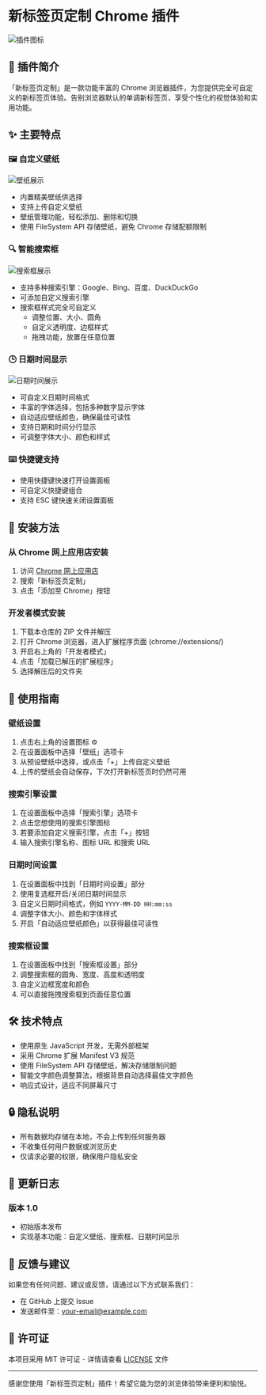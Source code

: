 # 新标签页定制 Chrome 插件

![插件图标](icons/icon128.png)

## 📝 插件简介

「新标签页定制」是一款功能丰富的 Chrome 浏览器插件，为您提供完全可自定义的新标签页体验。告别浏览器默认的单调新标签页，享受个性化的视觉体验和实用功能。

## ✨ 主要特点

### 🖼️ 自定义壁纸

![壁纸展示](https://i.imgur.com/example1.jpg)

- 内置精美壁纸供选择
- 支持上传自定义壁纸
- 壁纸管理功能，轻松添加、删除和切换
- 使用 FileSystem API 存储壁纸，避免 Chrome 存储配额限制

### 🔍 智能搜索框

![搜索框展示](https://i.imgur.com/example2.jpg)

- 支持多种搜索引擎：Google、Bing、百度、DuckDuckGo
- 可添加自定义搜索引擎
- 搜索框样式完全可自定义
  - 调整位置、大小、圆角
  - 自定义透明度、边框样式
  - 拖拽功能，放置在任意位置

### 🕒 日期时间显示

![日期时间展示](https://i.imgur.com/example3.jpg)

- 可自定义日期时间格式
- 丰富的字体选择，包括多种数字显示字体
- 自动适应壁纸颜色，确保最佳可读性
- 支持日期和时间分行显示
- 可调整字体大小、颜色和样式

### ⌨️ 快捷键支持

- 使用快捷键快速打开设置面板
- 可自定义快捷键组合
- 支持 ESC 键快速关闭设置面板

## 🚀 安装方法

### 从 Chrome 网上应用店安装

1. 访问 [Chrome 网上应用店](https://chrome.google.com/webstore/category/extensions)
2. 搜索「新标签页定制」
3. 点击「添加至 Chrome」按钮

### 开发者模式安装

1. 下载本仓库的 ZIP 文件并解压
2. 打开 Chrome 浏览器，进入扩展程序页面 (chrome://extensions/)
3. 开启右上角的「开发者模式」
4. 点击「加载已解压的扩展程序」
5. 选择解压后的文件夹

## 📖 使用指南

### 壁纸设置

1. 点击右上角的设置图标 ⚙️
2. 在设置面板中选择「壁纸」选项卡
3. 从预设壁纸中选择，或点击「+」上传自定义壁纸
4. 上传的壁纸会自动保存，下次打开新标签页时仍然可用

### 搜索引擎设置

1. 在设置面板中选择「搜索引擎」选项卡
2. 点击您想使用的搜索引擎图标
3. 若要添加自定义搜索引擎，点击「+」按钮
4. 输入搜索引擎名称、图标 URL 和搜索 URL

### 日期时间设置

1. 在设置面板中找到「日期时间设置」部分
2. 使用复选框开启/关闭日期时间显示
3. 自定义日期时间格式，例如 `YYYY-MM-DD HH:mm:ss`
4. 调整字体大小、颜色和字体样式
5. 开启「自动适应壁纸颜色」以获得最佳可读性

### 搜索框设置

1. 在设置面板中找到「搜索框设置」部分
2. 调整搜索框的圆角、宽度、高度和透明度
3. 自定义边框宽度和颜色
4. 可以直接拖拽搜索框到页面任意位置

## 🛠️ 技术特点

- 使用原生 JavaScript 开发，无需外部框架
- 采用 Chrome 扩展 Manifest V3 规范
- 使用 FileSystem API 存储壁纸，解决存储限制问题
- 智能文字颜色调整算法，根据背景自动选择最佳文字颜色
- 响应式设计，适应不同屏幕尺寸

## 🔒 隐私说明

- 所有数据均存储在本地，不会上传到任何服务器
- 不收集任何用户数据或浏览历史
- 仅请求必要的权限，确保用户隐私安全

## 🔄 更新日志

### 版本 1.0
- 初始版本发布
- 实现基本功能：自定义壁纸、搜索框、日期时间显示

## 📝 反馈与建议

如果您有任何问题、建议或反馈，请通过以下方式联系我们：

- 在 GitHub 上提交 Issue
- 发送邮件至：[your-email@example.com](mailto:your-email@example.com)

## 📜 许可证

本项目采用 MIT 许可证 - 详情请查看 [LICENSE](LICENSE) 文件

---

感谢您使用「新标签页定制」插件！希望它能为您的浏览体验带来便利和愉悦。